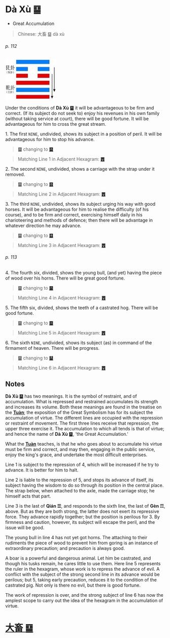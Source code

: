 # Dà Xù ䷙

* Great Accumulation

> Chinese: 大畜 ䷙ dà xù

###### p. 112

<img src="shapes/26.10.jpg" width=160 alt="大畜">

Under the conditions of **Dà Xù ䷙** it will be advantageous to be firm and correct. (If its subject do not seek to) enjoy his revenues in his own family (without taking service at court), there will be good fortune. It will be advantageous for him to cross the great stream.

1.<a name="26.1"></a> The first `NINE`, undivided, shows its subject in a position of peril. It will be advantageous for him to stop his advance.

> **䷙** changing to [**䷑**](e89b8agu.md)

> Matching Line 1 in Adjacent Hexagram: [**䷘**](e697a0e5a684wuwang.md#25.1)

2.<a name="26.2"></a> The second `NINE`, undivided, shows a carriage with the strap under it removed.

> **䷙** changing to [**䷕**](e8b4b2bi.md)

> Matching Line 2 in Adjacent Hexagram: [**䷘**](e697a0e5a684wuwang.md#25.2)

3.<a name="26.3"></a> The third `NINE`, undivided, shows its subject urging his way with good horses. It will be advantageous for him to realise the difficulty (of his course), and to be firm and correct, exercising himself daily in his charioteering and methods of defence; then there will be advantage in whatever direction he may advance.

> **䷙** changing to [**䷨**](e68d9fsun.md)

> Matching Line 3 in Adjacent Hexagram: [**䷘**](e697a0e5a684wuwang.md#25.3)

###### p. 113

4.<a name="26.4"></a> The fourth six, divided, shows the young bull, (and yet) having the piece of wood over his horns. There will be great good fortune.

> **䷙** changing to [**䷍**](e5a4a7e69c89dayou.md)

> Matching Line 4 in Adjacent Hexagram: [**䷘**](e697a0e5a684wuwang.md#25.4)

5.<a name="26.5"></a> The fifth six, divided, shows the teeth of a castrated hog. There will be good fortune.

> **䷙** changing to [**䷈**](e5b08fe7959cxiaoxu.md)

> Matching Line 5 in Adjacent Hexagram: [**䷘**](e697a0e5a684wuwang.md#25.5)

6.<a name="26.6"></a> The sixth `NINE`, undivided, shows its subject (as) in command of the firmament of heaven. There will be progress.

> **䷙** changing to [**䷊**](e6b3b0tai.md)

> Matching Line 6 in Adjacent Hexagram: [**䷘**](e697a0e5a684wuwang.md#25.6)

## Notes

**Dà Xù ䷙** has two meanings. It is the symbol of restraint, and of accumulation. What is repressed and restrained accumulates its strength and increases its volume. Both these meanings are found in the treatise on the [**Tuàn**](https://en.wikipedia.org/wiki/Ten_Wings); the exposition of the Great Symbolism has for its subject the accumulation of virtue. The different lines are occupied with the repression or restraint of movement. The first three lines receive that repression, the upper three exercise it. The accumulation to which all tends is that of virtue; and hence the name of **Dà Xù ䷙**, 'the Great Accumulation.'

What the [**Tuàn**](https://en.wikipedia.org/wiki/Ten_Wings) teaches, is that he who goes about to accumulate his virtue must be firm and correct, and may then, engaging in the public service, enjoy the king's grace, and undertake the most difficult enterprises.

Line 1 is subject to the repression of 4, which will be increased if he try to advance. It is better for him to halt.

Line 2 is liable to the repression of 5, and stops its advance of itself, its subject having the wisdom to do so through its position in the central place. The strap below, when attached to the axle, made the carriage stop; he himself acts that part.

Line 3 is the last of **Qián ☰**, and responds to the sixth line, the last of **Gèn ☶**, above. But as they are both strong, the latter does not exert its repressive force. They advance rapidly together; but the position is perilous for 3. By firmness and caution, however, its subject will escape the peril, and the issue will be good.

The young bull in line 4 has not yet got horns. The attaching to their rudiments the piece of wood to prevent him from goring is an instance of extraordinary precaution; and precaution is always good.

A boar is a powerful and dangerous animal. Let him be castrated, and though his tusks remain, he cares little to use them. Here line 5 represents the ruler in the hexagram, whose work is to repress the advance of evil. A conflict with the subject of the strong second line in its advance would be perilous; but 5, taking early precaution, reduces it to the condition of the castrated pig. Not only is there no evil, but there is good fortune.

The work of repression is over, and the strong subject of line 6 has now the amplest scope to carry out the idea of the hexagram in the accumulation of virtue.

# [大畜 ䷙](e5a4a7e89384daxu_cn.md)
